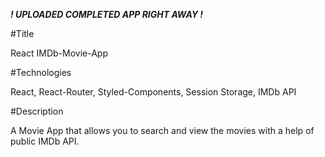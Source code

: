 ***! UPLOADED COMPLETED APP RIGHT AWAY !***

#Title

React IMDb-Movie-App

#Technologies

React, React-Router, Styled-Components, Session Storage, IMDb API

#Description

A Movie App that allows you to search and view the movies with a help of public IMDb API.
